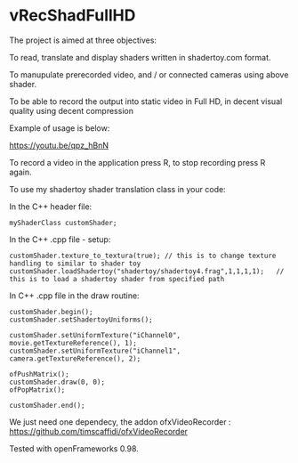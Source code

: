 # vRecShadFullHD

The project is aimed at three objectives:

To read, translate and display shaders written in shadertoy.com format. 

To manupulate prerecorded video, and / or connected cameras using above shader. 

To be able to record the output into static video in Full HD, in decent visual quality using decent compression 

Example of usage is below:

https://youtu.be/qpz_hBnN

To record a video in the application press R, to stop recording press R again.

To use my shadertoy shader translation class in your code:

In the C++ header file:

    myShaderClass customShader;

In the C++ .cpp file - setup:

    customShader.texture_to_textura(true); // this is to change texture handling to similar to shader toy 
    customShader.loadShadertoy("shadertoy/shadertoy4.frag",1,1,1,1);   // this is to load a shadertoy shader from specified path

In C++ .cpp file in the draw routine:

    customShader.begin();
    customShader.setShadertoyUniforms();
    
    customShader.setUniformTexture("iChannel0", movie.getTextureReference(), 1);
    customShader.setUniformTexture("iChannel1", camera.getTextureReference(), 2);
    
    ofPushMatrix();
    customShader.draw(0, 0);
    ofPopMatrix();
    
    customShader.end();

We just need one dependecy, the addon ofxVideoRecorder : https://github.com/timscaffidi/ofxVideoRecorder

Tested with openFrameworks 0.98.
